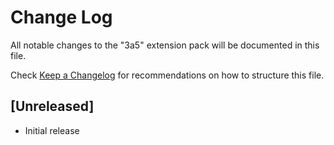 # Change Log

All notable changes to the "3a5" extension pack will be documented in this file.

Check [Keep a Changelog](http://keepachangelog.com/) for recommendations on how to structure this file.

## [Unreleased]

- Initial release
